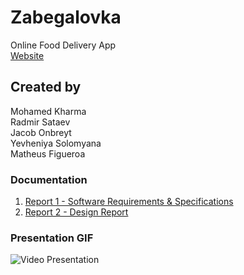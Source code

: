 # Zabegalovka
Online Food Delivery App<br />
[Website](https://liberating-placid-ton.glitch.me)
## Created by
Mohamed Kharma<br />
Radmir Sataev<br />
Jacob Onbreyt<br />
Yevheniya Solomyana<br />
Matheus Figueroa
### Documentation
1.	[Report 1 - Software Requirements & Specifications](Reports/report1.pdf)
2.	[Report 2 - Design Report](Reports/report2.pdf)
### Presentation GIF
<img src='presentation.gif' title='Presentation' width='' alt='Video Presentation' />

